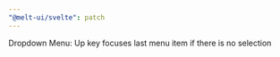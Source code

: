 ```yaml
---
"@melt-ui/svelte": patch
---
```


Dropdown Menu: Up key focuses last menu item if there is no selection
